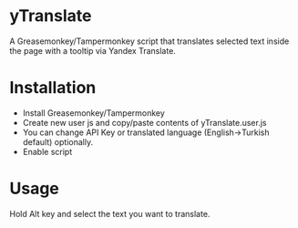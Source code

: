 # yTranslate
A Greasemonkey/Tampermonkey script that translates selected text inside the page with a tooltip via Yandex Translate.

# Installation
- Install Greasemonkey/Tampermonkey
- Create new user js and copy/paste contents of  yTranslate.user.js 
- You can change API Key or translated language (English->Turkish default) optionally.
- Enable script

# Usage
Hold Alt key and select the text you want to translate.
